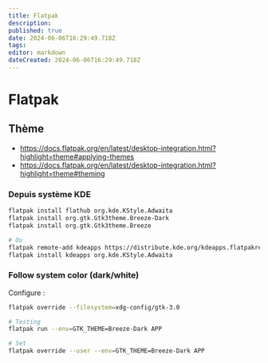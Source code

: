 ```yaml
---
title: Flatpak
description: 
published: true
date: 2024-06-06T16:29:49.718Z
tags: 
editor: markdown
dateCreated: 2024-06-06T16:29:49.718Z
---
```


# Flatpak

## Thème

- <https://docs.flatpak.org/en/latest/desktop-integration.html?highlight=theme#applying-themes>
- <https://docs.flatpak.org/en/latest/desktop-integration.html?highlight=theme#theming>

### Depuis système KDE

```bash
flatpak install flathub org.kde.KStyle.Adwaita
flatpak install org.gtk.Gtk3theme.Breeze-Dark
flatpak install org.gtk.Gtk3theme.Breeze

# Ou
flatpak remote-add kdeapps https://distribute.kde.org/kdeapps.flatpakrepo
flatpak install kdeapps org.kde.KStyle.Adwaita
```

### Follow system color (dark/white)

Configure :

```bash
flatpak override --filesystem=xdg-config/gtk-3.0
```

```bash
# Testing
flatpak run --env=GTK_THEME=Breeze-Dark APP

# Set
flatpak override --user --env=GTK_THEME=Breeze-Dark APP
```
